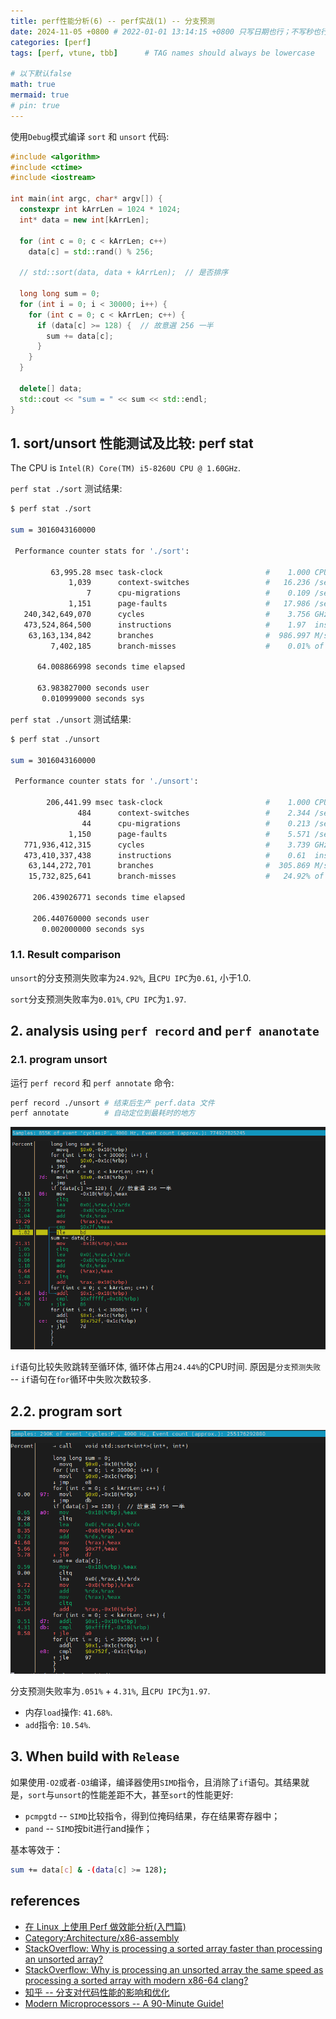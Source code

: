 ```yaml
---
title: perf性能分析(6) -- perf实战(1) -- 分支预测
date: 2024-11-05 +0800 # 2022-01-01 13:14:15 +0800 只写日期也行；不写秒也行；这样也行 2022-03-09T00:55:42+08:00
categories: [perf]
tags: [perf, vtune, tbb]      # TAG names should always be lowercase

# 以下默认false
math: true
mermaid: true
# pin: true
---
```


使用`Debug`模式编译 `sort` 和 `unsort` 代码:

```c++
#include <algorithm>
#include <ctime>
#include <iostream>

int main(int argc, char* argv[]) {
  constexpr int kArrLen = 1024 * 1024;
  int* data = new int[kArrLen];

  for (int c = 0; c < kArrLen; c++)
    data[c] = std::rand() % 256;

  // std::sort(data, data + kArrLen);  // 是否排序

  long long sum = 0;
  for (int i = 0; i < 30000; i++) {
    for (int c = 0; c < kArrLen; c++) {
      if (data[c] >= 128) {  // 故意選 256 一半
        sum += data[c];
      }
    }
  }

  delete[] data;
  std::cout << "sum = " << sum << std::endl;
}
```

## 1. sort/unsort 性能测试及比较: perf stat ##

The CPU is `Intel(R) Core(TM) i5-8260U CPU @ 1.60GHz`.

`perf stat ./sort` 测试结果:

```bash
$ perf stat ./sort

sum = 3016043160000

 Performance counter stats for './sort':

         63,995.28 msec task-clock                       #    1.000 CPUs utilized
             1,039      context-switches                 #   16.236 /sec
                 7      cpu-migrations                   #    0.109 /sec
             1,151      page-faults                      #   17.986 /sec
   240,342,649,070      cycles                           #    3.756 GHz
   473,524,864,500      instructions                     #    1.97  insn per cycle
    63,163,134,842      branches                         #  986.997 M/sec
         7,402,185      branch-misses                    #    0.01% of all branches

      64.008866998 seconds time elapsed

      63.983827000 seconds user
       0.010999000 seconds sys
```

`perf stat ./unsort` 测试结果:

```bash
$ perf stat ./unsort

sum = 3016043160000

 Performance counter stats for './unsort':

        206,441.99 msec task-clock                       #    1.000 CPUs utilized
               484      context-switches                 #    2.344 /sec
                44      cpu-migrations                   #    0.213 /sec
             1,150      page-faults                      #    5.571 /sec
   771,936,412,315      cycles                           #    3.739 GHz
   473,410,337,438      instructions                     #    0.61  insn per cycle
    63,144,272,701      branches                         #  305.869 M/sec
    15,732,825,641      branch-misses                    #   24.92% of all branches

     206.439026771 seconds time elapsed

     206.440760000 seconds user
       0.002000000 seconds sys
```

### 1.1. Result comparison ###

`unsort`的分支预测失败率为`24.92%`, 且`CPU IPC`为`0.61`, 小于1.0.

`sort`分支预测失败率为`0.01%`, `CPU IPC`为`1.97`.

## 2. analysis using `perf record` and `perf ananotate` ##

### 2.1. program unsort ###

运行 `perf record` 和 `perf annotate` 命令:

```bash
perf record ./unsort # 结束后生产 perf.data 文件
perf annotate        # 自动定位到最耗时的地方
```

![perf_annotate_unsort](/assets/images/perf/20241105_perf_practice_branch_prediction/perf_annotate_unsort.png)

`if`语句比较失败跳转至循环体, 循环体占用`24.44%`的CPU时间. 原因是`分支预测失败` -- `if`语句在`for`循环中失败次数较多.

## 2.2. program sort ##

![perf_annotate_sort](/assets/images/perf/20241105_perf_practice_branch_prediction/perf_annotate_sort.png)

分支预测失败率为`.051%` + `4.31%`, 且`CPU IPC`为`1.97`.

* 内存`load`操作: `41.68%`.
* `add`指令: `10.54%`.

## 3. When build with `Release` ##

如果使用`-O2`或者`-O3`编译，编译器使用`SIMD`指令，且消除了`if`语句。其结果就是，`sort`与`unsort`的性能差距不大，甚至`sort`的性能更好:

* `pcmpgtd` -- `SIMD`比较指令，得到位掩码结果，存在结果寄存器中；
* `pand` -- `SIMD`按bit进行and操作；

基本等效于：

```bash
sum += data[c] & -(data[c] >= 128);
```

## references ##

* [在 Linux 上使用 Perf 做效能分析(入門篇)](https://tigercosmos.xyz/post/2020/08/system/perf-basic/)
* [Category:Architecture/x86-assembly](https://www.aldeid.com/wiki/Category:Architecture/x86-assembly)
* [StackOverflow: Why is processing a sorted array faster than processing an unsorted array?](https://stackoverflow.com/questions/11227809/why-is-processing-a-sorted-array-faster-than-processing-an-unsorted-array)
* [StackOverflow: Why is processing an unsorted array the same speed as processing a sorted array with modern x86-64 clang?](https://stackoverflow.com/questions/66521344/why-is-processing-an-unsorted-array-the-same-speed-as-processing-a-sorted-array)
* [知乎 -- 分支对代码性能的影响和优化](https://zhuanlan.zhihu.com/p/487690985)
* [Modern Microprocessors -- A 90-Minute Guide!](https://www.lighterra.com/papers/modernmicroprocessors/)
